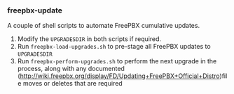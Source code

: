 ### freepbx-update

A couple of shell scripts to automate FreePBX cumulative updates.

1. Modify the ```UPGRADESDIR``` in both scripts if required.
2. Run ```freepbx-load-upgrades.sh``` to pre-stage all FreePBX updates to ```UPGRADESDIR```
3. Run ```freepbx-perform-upgrades.sh``` to perform the next upgrade in the process, along with any documented (http://wiki.freepbx.org/display/FD/Updating+FreePBX+Official+Distro)file moves or deletes that are required